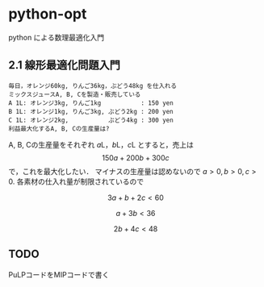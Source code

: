 # python-opt

python による数理最適化入門

## 2.1 線形最適化問題入門

    毎日，オレンジ60kg, りんご36kg，ぶどう48kg を仕入れる
    ミックスジュースA, B, Cを製造・販売している
    A 1L: オレンジ3kg, りんご1kg           : 150 yen
    B 1L: オレンジ1kg, りんご3kg, ぶどう2kg : 200 yen
    C 1L: オレンジ2kg,           ぶどう4kg : 300 yen
    利益最大化するA, B, Cの生産量は?

A, B, Cの生産量をそれぞれ $`a`$L，$`b`$L，$`c`$L とすると，売上は
$$150a+200b+300c$$
で，これを最大化したい．
マイナスの生産量は認めないので $a>0, b>0, c>0.$
各素材の仕入れ量が制限されているので

$$
3a+b+2c<60
$$

$$
a+3b<36
$$

$$
2b+4c<48
$$

## TODO

PuLPコードをMIPコードで書く